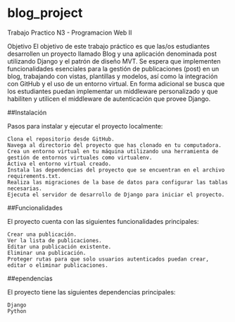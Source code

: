 # blog_project
Trabajo Practico N3 - Programacion Web II

Objetivo
El objetivo de este trabajo práctico es que las/os estudiantes desarrollen un proyecto
llamado Blog y una aplicación denominada post utilizando Django y el patrón de diseño
MVT. Se espera que implementen funcionalidades esenciales para la gestión de
publicaciones (post) en un blog, trabajando con vistas, plantillas y modelos, así como la
integración con GitHub y el uso de un entorno virtual. En forma adicional se busca que los
estudiantes puedan implementar un middleware personalizado y que habiliten y utilicen el
middleware de autenticación que provee Django.

##Instalación

Pasos para instalar y ejecutar el proyecto localmente:

    Clona el repositorio desde GitHub.
    Navega al directorio del proyecto que has clonado en tu computadora.
    Crea un entorno virtual en tu máquina utilizando una herramienta de gestión de entornos virtuales como virtualenv.
    Activa el entorno virtual creado.
    Instala las dependencias del proyecto que se encuentran en el archivo requirements.txt.
    Realiza las migraciones de la base de datos para configurar las tablas necesarias.
    Ejecuta el servidor de desarrollo de Django para iniciar el proyecto.

##Funcionalidades

El proyecto cuenta con las siguientes funcionalidades principales:

    Crear una publicación.
    Ver la lista de publicaciones.
    Editar una publicación existente.
    Eliminar una publicación.
    Proteger rutas para que solo usuarios autenticados puedan crear, editar o eliminar publicaciones.

##ependencias

El proyecto tiene las siguientes dependencias principales:

    Django
    Python
